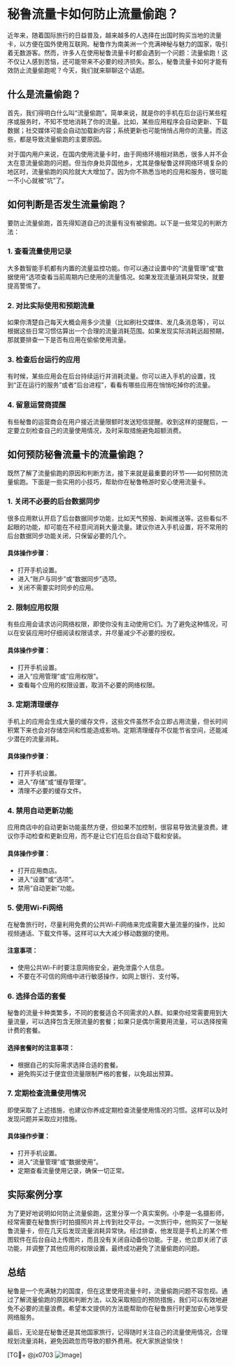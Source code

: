 # 秘鲁流量卡如何防止流量偷跑？

近年来，随着国际旅行的日益普及，越来越多的人选择在出国时购买当地的流量卡，以方便在国外使用互联网。秘鲁作为南美洲一个充满神秘与魅力的国家，吸引着无数游客。然而，许多人在使用秘鲁流量卡时都会遇到一个问题：流量偷跑！这不仅让人感到苦恼，还可能带来不必要的经济损失。那么，秘鲁流量卡如何才能有效防止流量偷跑呢？今天，我们就来聊聊这个话题。

## 什么是流量偷跑？

首先，我们得明白什么叫“流量偷跑”。简单来说，就是你的手机在后台运行某些程序或服务时，不知不觉地消耗了你的流量。比如，某些应用程序会自动更新、下载数据；社交媒体可能会自动加载新内容；系统更新也可能悄悄占用你的流量。而这些，都是导致流量偷跑的主要原因。

对于国内用户来说，在国内使用流量卡时，由于网络环境相对熟悉，很多人并不会太在意流量偷跑的问题。但当你身处异国他乡，尤其是像秘鲁这样网络环境复杂的地区时，流量偷跑的风险就大大增加了。因为你不熟悉当地的应用和服务，很可能一不小心就被“坑”了。

## 如何判断是否发生流量偷跑？

要防止流量偷跑，首先得知道自己的流量有没有被偷跑。以下是一些常见的判断方法：

### 1. **查看流量使用记录**
大多数智能手机都有内置的流量监控功能。你可以通过设置中的“流量管理”或“数据使用”选项查看当前周期内已使用的流量情况。如果发现流量消耗异常快，就要提高警惕了。

### 2. **对比实际使用和预期流量**
如果你清楚自己每天大概会用多少流量（比如刷社交媒体、发几条消息等），可以根据这些日常习惯估算出一个合理的流量消耗范围。如果发现实际消耗远超预期，那就要排查一下是否有应用在偷偷使用流量。

### 3. **检查后台运行的应用**
有时候，某些应用会在后台持续运行并消耗流量。你可以进入手机的设置，找到“正在运行的服务”或者“后台进程”，看看有哪些应用在悄悄吃掉你的流量。

### 4. **留意运营商提醒**
有些秘鲁的运营商会在用户接近流量限额时发送短信提醒。收到这样的提醒后，一定要立刻检查自己的流量使用情况，及时采取措施避免超额消费。

## 如何预防秘鲁流量卡的流量偷跑？

既然了解了流量偷跑的原因和判断方法，接下来就是最重要的环节——如何预防流量偷跑。下面是一些实用的小技巧，帮助你在秘鲁畅游时安心使用流量卡。

### 1. **关闭不必要的后台数据同步**
很多应用默认开启了后台数据同步功能，比如天气预报、新闻推送等。这些看似不起眼的功能，却可能在不经意间消耗大量流量。建议你进入手机设置，将不常用的后台数据同步功能关闭，只保留必要的几个。

#### 具体操作步骤：
- 打开手机设置。
- 进入“账户与同步”或“数据同步”选项。
- 关闭不需要实时同步的应用。

### 2. **限制应用权限**
有些应用会请求访问网络权限，即使你没有主动使用它们。为了避免这种情况，可以在安装应用时仔细阅读权限请求，并尽量减少不必要的授权。

#### 具体操作步骤：
- 打开手机设置。
- 进入“应用管理”或“应用权限”。
- 查看每个应用的权限设置，取消不必要的网络权限。

### 3. **定期清理缓存**
手机上的应用会生成大量的缓存文件，这些文件虽然不会立即占用流量，但长时间积累下来也会对存储空间和性能造成影响。定期清理缓存不仅能节省空间，还能减少潜在的流量消耗。

#### 具体操作步骤：
- 打开手机设置。
- 进入“存储”或“缓存管理”。
- 清理不必要的缓存文件。

### 4. **禁用自动更新功能**
应用商店中的自动更新功能虽然方便，但如果不加控制，很容易导致流量浪费。建议你手动检查和更新应用，而不是让它们在后台自动下载和安装。

#### 具体操作步骤：
- 打开应用商店。
- 进入“设置”或“选项”。
- 禁用“自动更新”功能。

### 5. **使用Wi-Fi网络**
在秘鲁旅行时，尽量利用免费的公共Wi-Fi网络来完成需要大量流量的操作，比如视频通话、下载文件等。这样可以大大减少移动数据的使用。

#### 注意事项：
- 使用公共Wi-Fi时要注意网络安全，避免泄露个人信息。
- 不要在不可信的网络中进行敏感操作，如网上银行、支付等。

### 6. **选择合适的套餐**
秘鲁的流量卡种类繁多，不同的套餐适合不同需求的人群。如果你经常需要用到大量流量，可以选择包含无限流量的套餐；如果只是偶尔需要用流量，可以选择按需计费的套餐。

#### 选择套餐时的注意事项：
- 根据自己的实际需求选择合适的套餐。
- 避免购买过于便宜但流量限制严格的套餐，以免超出预算。

### 7. **定期检查流量使用情况**
即使采取了上述措施，也建议你养成定期检查流量使用情况的习惯。这样可以及时发现问题并采取应对措施。

#### 具体操作步骤：
- 打开手机设置。
- 进入“流量管理”或“数据使用”。
- 定期查看流量使用记录，确保一切正常。

## 实际案例分享

为了更好地说明如何防止流量偷跑，这里分享一个真实案例。小李是一名摄影师，经常需要在秘鲁旅行时拍摄照片并上传到社交平台。一次旅行中，他购买了一张秘鲁流量卡，但在几天后发现流量消耗异常快。经过排查，他发现是手机上的某个修图软件在后台自动上传图片，而且没有关闭自动备份功能。于是，他立即关闭了该功能，并调整了其他应用的权限设置，最终成功避免了流量偷跑的问题。

## 总结

秘鲁是一个充满魅力的国度，但在这里使用流量卡时，流量偷跑问题不容忽视。通过了解流量偷跑的原因和判断方法，以及采取相应的预防措施，我们可以有效地避免不必要的流量浪费。希望本文提供的方法能帮助你在秘鲁旅行时更加安心地享受网络服务。

最后，无论是在秘鲁还是其他国家旅行，记得随时关注自己的流量使用情况，合理规划流量消耗，避免因疏忽而导致的额外费用。祝大家旅途愉快！

[TG💪+ @jx0703 ![Image](https://github.com/user-attachments/assets/dbca1d08-cadb-493c-b0ec-ad6f7a83f270)]